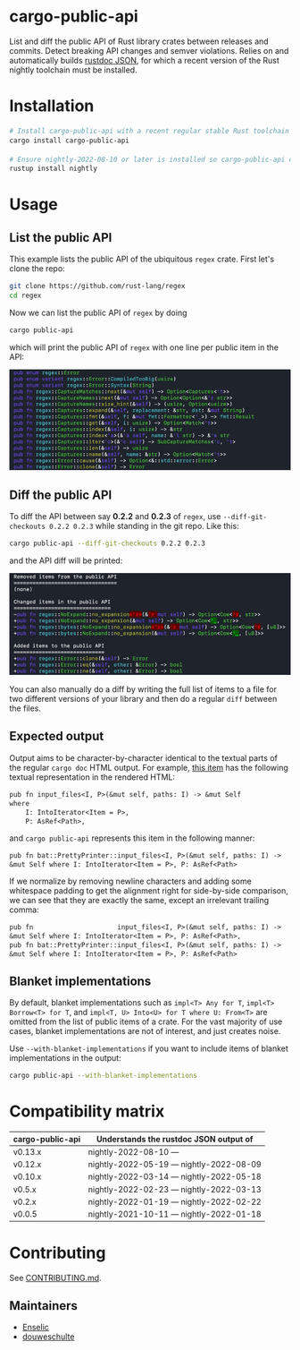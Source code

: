 # cargo-public-api

List and diff the public API of Rust library crates between releases and commits. Detect breaking API changes and semver violations. Relies on and automatically builds [rustdoc JSON](https://github.com/rust-lang/rust/issues/76578), for which a recent version of the Rust nightly toolchain must be installed.

# Installation

```bash
# Install cargo-public-api with a recent regular stable Rust toolchain
cargo install cargo-public-api

# Ensure nightly-2022-08-10 or later is installed so cargo-public-api can build rustdoc JSON for you
rustup install nightly
```

# Usage

## List the public API

This example lists the public API of the ubiquitous `regex` crate. First let's clone the repo:

```bash
git clone https://github.com/rust-lang/regex
cd regex
```

Now we can list the public API of `regex` by doing

```bash
cargo public-api
```

which will print the public API of `regex` with one line per public item in the API:

<img src="docs/img/list.jpg" alt="colored output of listing a public api">

## Diff the public API

To diff the API between say **0.2.2** and **0.2.3** of `regex`, use `--diff-git-checkouts 0.2.2 0.2.3` while standing in the git repo. Like this:

```bash
cargo public-api --diff-git-checkouts 0.2.2 0.2.3
```

and the API diff will be printed:

<img src="docs/img/diff.jpg" alt="colored output of diffing a public api">

You can also manually do a diff by writing the full list of items to a file for two different versions of your library and then do a regular `diff` between the files.

## Expected output

Output aims to be character-by-character identical to the textual parts of the regular `cargo doc` HTML output. For example, [this item](https://docs.rs/bat/0.20.0/bat/struct.PrettyPrinter.html#method.input_files) has the following textual representation in the rendered HTML:

```
pub fn input_files<I, P>(&mut self, paths: I) -> &mut Self
where
    I: IntoIterator<Item = P>,
    P: AsRef<Path>,
```

and `cargo public-api` represents this item in the following manner:

```
pub fn bat::PrettyPrinter::input_files<I, P>(&mut self, paths: I) -> &mut Self where I: IntoIterator<Item = P>, P: AsRef<Path>
```

If we normalize by removing newline characters and adding some whitespace padding to get the alignment right for side-by-side comparison, we can see that they are exactly the same, except an irrelevant trailing comma:

```
pub fn                     input_files<I, P>(&mut self, paths: I) -> &mut Self where I: IntoIterator<Item = P>, P: AsRef<Path>,
pub fn bat::PrettyPrinter::input_files<I, P>(&mut self, paths: I) -> &mut Self where I: IntoIterator<Item = P>, P: AsRef<Path>
```

## Blanket implementations

By default, blanket implementations such as `impl<T> Any for T`, `impl<T> Borrow<T> for T`, and `impl<T, U> Into<U> for T where U: From<T>` are omitted from the list of public items of a crate. For the vast majority of use cases, blanket implementations are not of interest, and just creates noise.

Use `--with-blanket-implementations` if you want to include items of blanket implementations in the output:
```bash
cargo public-api --with-blanket-implementations
```

# Compatibility matrix

| cargo-public-api | Understands the rustdoc JSON output of  |
| ---------------- | --------------------------------------- |
| v0.13.x          | nightly-2022-08-10 —                    |
| v0.12.x          | nightly-2022-05-19 — nightly-2022-08-09 |
| v0.10.x          | nightly-2022-03-14 — nightly-2022-05-18 |
| v0.5.x           | nightly-2022-02-23 — nightly-2022-03-13 |
| v0.2.x           | nightly-2022-01-19 — nightly-2022-02-22 |
| v0.0.5           | nightly-2021-10-11 — nightly-2022-01-18 |

# Contributing

See [CONTRIBUTING.md](./docs/CONTRIBUTING.md).

## Maintainers

- [Enselic](https://github.com/Enselic)
- [douweschulte](https://github.com/douweschulte)
